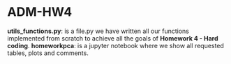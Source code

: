 # ADM-HW4
**utils_functions.py**: is a file.py we have written all our functions implemented from scratch to achieve all the goals of **Homework 4 - Hard coding**.
**homeworkpca**: is a jupyter notebook where we show all requested tables, plots and comments. 
